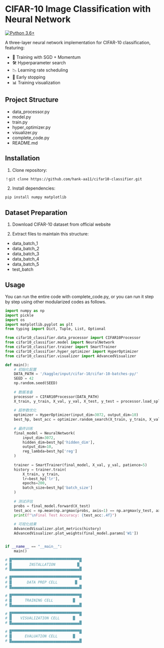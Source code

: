 # CIFAR-10 Image Classification with Neural Network

[![Python 3.6+](https://img.shields.io/badge/python-3.6+-blue.svg)](https://www.python.org/downloads/)

A three-layer neural network implementation for CIFAR-10 classification, featuring:

- 🚀 Training with SGD + Momentum
- 🛠 Hyperparameter search
- 📉 Learning rate scheduling
- 🛑 Early stopping
- 📊 Training visualization

## Project Structure
- data_processor.py
- model.py 
- train.py
- hyper_optimizer.py
- visualizer.py
- complete_code.py 
- README.md

## Installation

1. Clone repository:
```bash
！git clone https://github.com/hank-aa11/cifar10-classifier.git
```
2. Install dependencies:
```bash
pip install numpy matplotlib
```

## Dataset Preparation
1. Download CIFAR-10 dataset from official website

2. Extract files to maintain this structure:
- data_batch_1
- data_batch_2
- data_batch_3
- data_batch_4
- data_batch_5
- test_batch

## Usage
You can run the entire code with complete_code.py, or you can run it step by step using other modularized codes as follows.
```python
import numpy as np
import pickle
import os
import matplotlib.pyplot as plt
from typing import Dict, Tuple, List, Optional

from cifar10_classifier.data_processor import CIFAR10Processor
from cifar10_classifier.model import NeuralNetwork
from cifar10_classifier.trainer import SmartTrainer
from cifar10_classifier.hyper_optimizer import HyperOptimizer
from cifar10_classifier.visualizer import AdvancedVisualizer

def main():
    # 初始化配置
    DATA_PATH = '/kaggle/input/cifar-10/cifar-10-batches-py/'
    SEED = 42
    np.random.seed(SEED)
    
    # 数据准备
    processor = CIFAR10Processor(DATA_PATH)
    X_train, y_train, X_val, y_val, X_test, y_test = processor.load_split_data()
    
    # 超参数优化
    optimizer = HyperOptimizer(input_dim=3072, output_dim=10)
    best_hp, best_acc = optimizer.random_search(X_train, y_train, X_val, y_val)
    
    # 最终训练
    final_model = NeuralNetwork(
        input_dim=3072,
        hidden_dim=best_hp['hidden_dim'],
        output_dim=10,
        reg_lambda=best_hp['reg']
    )
    
    trainer = SmartTrainer(final_model, X_val, y_val, patience=5)
    history = trainer.train(
        X_train, y_train,
        lr=best_hp['lr'],
        epochs=200,
        batch_size=best_hp['batch_size']
    )
    
    # 测试评估
    probs = final_model.forward(X_test)
    test_acc = np.mean(np.argmax(probs, axis=1) == np.argmax(y_test, axis=1))
    print(f"\nFinal Test Accuracy: {test_acc:.4f}")
    
    # 可视化结果
    AdvancedVisualizer.plot_metrics(history)
    AdvancedVisualizer.plot_weights(final_model.params['W1'])


if __name__ == "__main__":
    main()
```

```python
# █▀▀▀▀▀▀▀▀▀▀▀▀▀▀▀▀▀▀▀▀▀▀▀▀▀▀▀▀▀▀▀█
# █        INSTALLATION          █
# █▄▄▄▄▄▄▄▄▄▄▄▄▄▄▄▄▄▄▄▄▄▄▄▄▄▄▄▄▄▄▄█
```

```python
# █▀▀▀▀▀▀▀▀▀▀▀▀▀▀▀▀▀▀▀▀▀▀▀▀▀▀▀▀▀▀▀█
# █       DATA PREP CELL        █
# █▄▄▄▄▄▄▄▄▄▄▄▄▄▄▄▄▄▄▄▄▄▄▄▄▄▄▄▄▄▄▄█
```

```python
# █▀▀▀▀▀▀▀▀▀▀▀▀▀▀▀▀▀▀▀▀▀▀▀▀▀▀▀▀▀▀▀█
# █      TRAINING CELL         █
# █▄▄▄▄▄▄▄▄▄▄▄▄▄▄▄▄▄▄▄▄▄▄▄▄▄▄▄▄▄▄▄█
```

```python
# █▀▀▀▀▀▀▀▀▀▀▀▀▀▀▀▀▀▀▀▀▀▀▀▀▀▀▀▀▀▀▀█
# █    VISUALIZATION CELL      █
# █▄▄▄▄▄▄▄▄▄▄▄▄▄▄▄▄▄▄▄▄▄▄▄▄▄▄▄▄▄▄▄█
```

```python
# █▀▀▀▀▀▀▀▀▀▀▀▀▀▀▀▀▀▀▀▀▀▀▀▀▀▀▀▀▀▀▀█
# █      EVALUATION CELL       █
# █▄▄▄▄▄▄▄▄▄▄▄▄▄▄▄▄▄▄▄▄▄▄▄▄▄▄▄▄▄▄▄█
```
